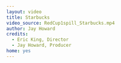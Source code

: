```yaml
---
layout: video
title: Starbucks
video_source: RedCup1spill_Starbucks.mp4
author: Jay Howard
credits:
  - Eric King, Director
  - Jay Howard, Producer
home: yes
---
```


